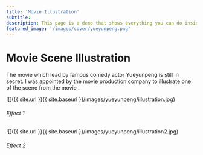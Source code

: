 ```yaml
---
title: 'Movie Illustration'
subtitle: 
description: This page is a demo that shows everything you can do inside portfolio and blog posts.
featured_image: '/images/cover/yueyunpeng.png'
---
```


# Movie Scene Illustration
The movie which lead by famous comedy actor Yueyunpeng is still in secret.
I was appointed by the movie production company to illustrate one of the scene from the movie .

![]({{ site.url }}{{ site.baseurl }}/images/yueyunpeng/illustration.jpg)
###### Effect 1
![]({{ site.url }}{{ site.baseurl }}/images/yueyunpeng/illustration2.jpg)
###### Effect 2